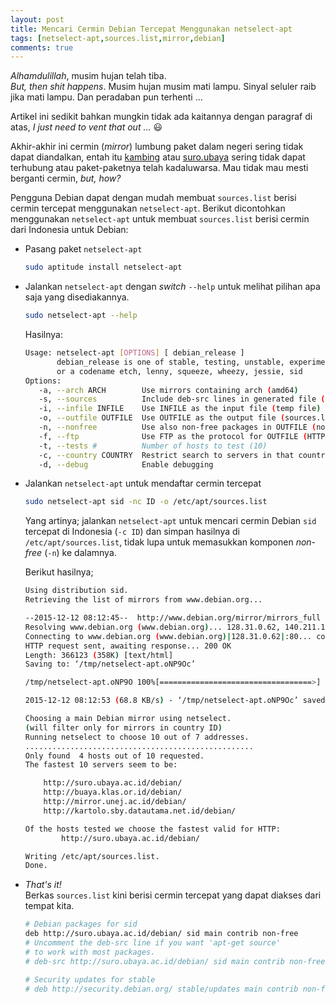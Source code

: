 ```yaml
---
layout: post
title: Mencari Cermin Debian Tercepat Menggunakan netselect-apt
tags: [netselect-apt,sources.list,mirror,debian]
comments: true
---
```


*Alhamdulillah*, musim hujan telah tiba.  
*But, then shit happens*. Musim hujan musim mati lampu. Sinyal seluler raib jika mati lampu. Dan peradaban pun terhenti ...

Artikel ini sedikit bahkan mungkin tidak ada kaitannya dengan paragraf di atas, *I just need to vent that out ...* :smiley:

Akhir-akhir ini cermin (*mirror*) lumbung paket dalam negeri sering tidak dapat diandalkan, entah itu [kambing](http://kambing.ui.ac.id/debian/) atau [suro.ubaya](http://suro.ubaya.ac.id/debian/) sering tidak dapat terhubung atau paket-paketnya telah kadaluwarsa. Mau tidak mau mesti berganti cermin, *but, how?*

Pengguna Debian dapat dengan mudah membuat `sources.list` berisi cermin tercepat menggunakan `netselect-apt`. Berikut dicontohkan menggunakan `netselect-apt` untuk membuat `sources.list` berisi cermin dari Indonesia untuk Debian:

* Pasang paket `netselect-apt`  

  ```bash
  sudo aptitude install netselect-apt
  ```

* Jalankan `netselect-apt` dengan *switch* `--help` untuk melihat pilihan apa saja yang disediakannya.  

  ```bash
  sudo netselect-apt --help
  ```

  Hasilnya:

  ```bash
  Usage: netselect-apt [OPTIONS] [ debian_release ]
         debian_release is one of stable, testing, unstable, experimental
         or a codename etch, lenny, squeeze, wheezy, jessie, sid
  Options:
     -a, --arch ARCH        Use mirrors containing arch (amd64)
     -s, --sources          Include deb-src lines in generated file (no)
     -i, --infile INFILE    Use INFILE as the input file (temp file)
     -o, --outfile OUTFILE  Use OUTFILE as the output file (sources.list)
     -n, --nonfree          Use also non-free packages in OUTFILE (no)
     -f, --ftp              Use FTP as the protocol for OUTFILE (HTTP)
     -t, --tests #          Number of hosts to test (10)
     -c, --country COUNTRY  Restrict search to servers in that country
     -d, --debug            Enable debugging
  ```  

* Jalankan `netselect-apt` untuk mendaftar cermin tercepat  

  ```bash
  sudo netselect-apt sid -nc ID -o /etc/apt/sources.list
  ```  

  Yang artinya; jalankan `netselect-apt` untuk mencari cermin Debian `sid` tercepat di Indonesia (`-c ID`) dan simpan hasilnya di `/etc/apt/sources.list`, tidak lupa untuk memasukkan komponen *non-free* (`-n`) ke dalamnya.

  Berikut hasilnya;

  ```bash
  Using distribution sid.
  Retrieving the list of mirrors from www.debian.org...

  --2015-12-12 08:12:45--  http://www.debian.org/mirror/mirrors_full
  Resolving www.debian.org (www.debian.org)... 128.31.0.62, 140.211.15.34
  Connecting to www.debian.org (www.debian.org)|128.31.0.62|:80... connected.
  HTTP request sent, awaiting response... 200 OK
  Length: 366123 (358K) [text/html]
  Saving to: ‘/tmp/netselect-apt.oNP9Oc’

  /tmp/netselect-apt.oNP9O 100%[==================================>] 357.54K  68.8KB/s   in 5.2s

  2015-12-12 08:12:53 (68.8 KB/s) - ‘/tmp/netselect-apt.oNP9Oc’ saved [366123/366123]

  Choosing a main Debian mirror using netselect.
  (will filter only for mirrors in country ID)
  Running netselect to choose 10 out of 7 addresses.
  ...................................................
  Only found  4 hosts out of 10 requested.
  The fastest 10 servers seem to be:

	  http://suro.ubaya.ac.id/debian/
	  http://buaya.klas.or.id/debian/
	  http://mirror.unej.ac.id/debian/
	  http://kartolo.sby.datautama.net.id/debian/

  Of the hosts tested we choose the fastest valid for HTTP:
          http://suro.ubaya.ac.id/debian/

  Writing /etc/apt/sources.list.
  Done.
  ```  

* *That's it!*  
  Berkas `sources.list` kini berisi cermin tercepat yang dapat diakses dari tempat kita.  

  ```bash
  # Debian packages for sid
  deb http://suro.ubaya.ac.id/debian/ sid main contrib non-free
  # Uncomment the deb-src line if you want 'apt-get source'
  # to work with most packages.
  # deb-src http://suro.ubaya.ac.id/debian/ sid main contrib non-free

  # Security updates for stable
  # deb http://security.debian.org/ stable/updates main contrib non-free
  ```  

